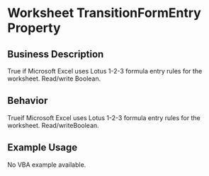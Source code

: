 # Worksheet TransitionFormEntry Property

## Business Description
True if Microsoft Excel uses Lotus 1-2-3 formula entry rules for the worksheet. Read/write Boolean.

## Behavior
Trueif Microsoft Excel uses Lotus 1-2-3 formula entry rules for the worksheet. Read/writeBoolean.

## Example Usage
No VBA example available.
